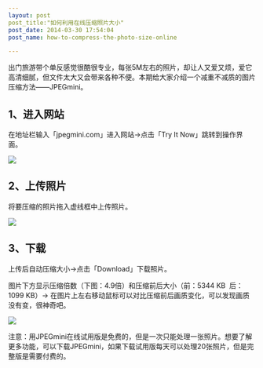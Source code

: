 ```yaml
---
layout: post
post_title:"如何利用在线压缩照片大小"
post_date: 2014-03-30 17:54:04
post_name: how-to-compress-the-photo-size-online

---
```


出门旅游带个单反感觉很酷很专业，每张5M左右的照片，却让人又爱又烦，爱它高清细腻，但文件太大又会带来各种不便。本期给大家介绍一个减重不减质的图片压缩方法——JPEGmini。

## 1、进入网站

在地址栏输入「jpegmini.com」进入网站-&gt;点击「Try It Now」跳转到操作界面。

![](http://mmbiz.qpic.cn/mmbiz/z3T1vlHdIXibUrMzj2kEfAic8Dy2VbUQxK1Ae7OubR7V4Ytquicq3MenWMGseg7Ds5XSTUumsAUlQBoNQhv1JiaOKw/0)

## 2、上传照片

将要压缩的照片拖入虚线框中上传照片。

![](http://mmbiz.qpic.cn/mmbiz/z3T1vlHdIXibUrMzj2kEfAic8Dy2VbUQxKxibm8WrHuLPeqkAYsuEiclIibFBDXib8iczd0HtPB6M2VlI9ykMtaQyIUVA/0)

## 3、下载

上传后自动压缩大小-&gt;点击「Download」下载照片。

图片下方显示压缩倍数（下图：4.9倍）和压缩前后大小（前：5344 KB  后：1099 KB）-&gt; 在图片上左右移动鼠标可以对比压缩前后画质变化，可以发现画质没有变，很神奇吧。

![](http://mmbiz.qpic.cn/mmbiz/z3T1vlHdIXibUrMzj2kEfAic8Dy2VbUQxKbOSu7VXKHet3Oab5vhsibzdDU3Fs8MIibkGPcZlficxw0RJBkSAyPVJTQ/0)

注意：用JPEGmini在线试用版是免费的，但是一次只能处理一张照片。想要了解更多功能，可以下载JPEGmini，如果下载试用版每天可以处理20张照片，但是完整版是需要付费的。